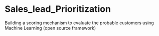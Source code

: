 # Sales_lead_Prioritization
Building a scoring mechanism to evaluate the probable customers using Machine Learning (open source framework)
